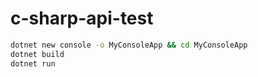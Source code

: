 # c-sharp-api-test

```sh
dotnet new console -o MyConsoleApp && cd MyConsoleApp
dotnet build
dotnet run
```
